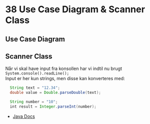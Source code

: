 # 38 Use Case Diagram & Scanner Class

## Use Case Diagram



## Scanner Class
Når vi skal have input fra konsollen har vi indtil nu brugt ````System.console().readLine();````   
Input er her kun strings, men disse kan konverteres med:
````Java
  String text = "12.34";
  double value = Double.parseDouble(text);

  String number = "10";
  int result = Integer.parseInt(number);
````   
* [Java Docs](https://docs.oracle.com/javase/7/docs/api/java/util/Scanner.html)
